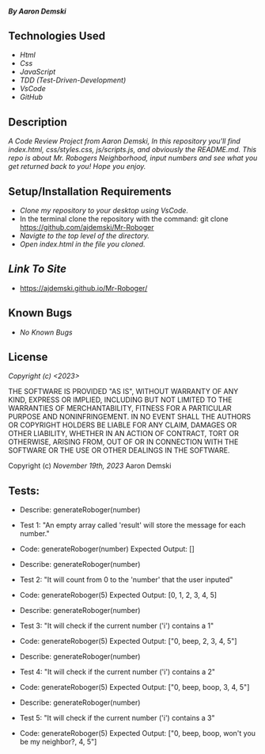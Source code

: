 #### _By Aaron Demski_

## Technologies Used

* _Html_
* _Css_
* _JavaScript_
* _TDD (Test-Driven-Development)_
* _VsCode_
* _GitHub_

## Description

_A Code Review Project from Aaron Demski, In this repository you'll find index.html, css/styles.css, js/scripts.js, and obviously the README.md. This repo is about Mr. Robogers Neighborhood, input numbers and see what you get returned back to you! Hope you enjoy._

## Setup/Installation Requirements

* _Clone my repository to your desktop using VsCode._
* In the terminal clone the repository with the command: git clone https://github.com/ajdemski/Mr-Roboger
* _Navigte to the top level of the directory._
* _Open index.html in the file you cloned._

## _Link To Site_

* https://ajdemski.github.io/Mr-Roboger/

## Known Bugs

* _No Known Bugs_

## License

_Copyright (c) <2023> <Aaron Demski>_

THE SOFTWARE IS PROVIDED "AS IS", WITHOUT WARRANTY OF ANY KIND, EXPRESS OR
IMPLIED, INCLUDING BUT NOT LIMITED TO THE WARRANTIES OF MERCHANTABILITY,
FITNESS FOR A PARTICULAR PURPOSE AND NONINFRINGEMENT. IN NO EVENT SHALL THE
AUTHORS OR COPYRIGHT HOLDERS BE LIABLE FOR ANY CLAIM, DAMAGES OR OTHER
LIABILITY, WHETHER IN AN ACTION OF CONTRACT, TORT OR OTHERWISE, ARISING FROM,
OUT OF OR IN CONNECTION WITH THE SOFTWARE OR THE USE OR OTHER DEALINGS IN THE
SOFTWARE.

Copyright (c) _November 19th, 2023_ Aaron Demski

## Tests:

* Describe: generateRoboger(number)
* Test 1: "An empty array called 'result' will store the message for each number."
* Code: generateRoboger(number)
Expected Output: []

* Describe: generateRoboger(number)
* Test 2: "It will count from 0 to the 'number' that the user inputed"
* Code: generateRoboger(5)
Expected Output: [0, 1, 2, 3, 4, 5]

* Describe: generateRoboger(number)
* Test 3: "It will check if the current number ('i') contains a 1"
* Code: generateRoboger(5)
Expected Output: ["0, beep, 2, 3, 4, 5"]

* Describe: generateRoboger(number)
* Test 4: "It will check if the current number ('i') contains a 2"
* Code: generateRoboger(5)
Expected Output: ["0, beep, boop, 3, 4, 5"]

* Describe: generateRoboger(number)
* Test 5: "It will check if the current number ('i') contains a 3"
* Code: generateRoboger(5)
Expected Output: ["0, beep, boop, won't you be my neighbor?, 4, 5"]